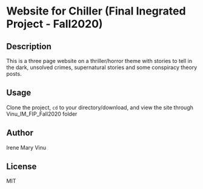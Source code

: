 # Website for Chiller (Final Inegrated Project - Fall2020)

## Description
This is a three page website on a thriller/horror theme with stories to tell in the dark, unsolved crimes, supernatural stories and some conspiracy theory posts.

## Usage
Clone the project, <code>cd</code> to your directory/download, and view the site through Vinu_IM_FIP_Fall2020 folder

## Author
Irene Mary Vinu

## License
MIT